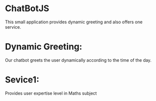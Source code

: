 # ChatBotJS
This small application provides dynamic greeting and also offers one service.
# Dynamic Greeting:
Our chatbot greets the user dynamically according to the time of the day.
# Sevice1:
Provides user expertise level in Maths subject

